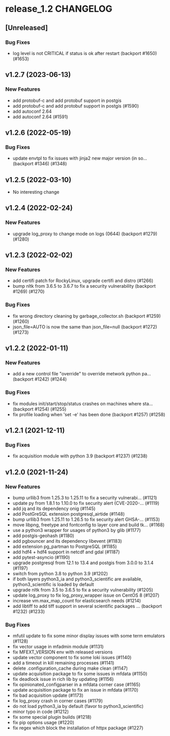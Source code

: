 # release_1.2 CHANGELOG

## [Unreleased]

### Bug Fixes

- log level is not CRITICAL if status is ok after restart (backport #1650) (#1653)

## v1.2.7 (2023-06-13)

### New Features

- add protobuf-c and add protobuf support in postgis
- add protobuf-c and add protobuf support in postgis (#1590)
- add autoconf 2.64
- add autoconf 2.64 (#1591)

## v1.2.6 (2022-05-19)

### Bug Fixes

- update envtpl to fix issues with jinja2 new major version (in so… (backport #1346) (#1348)

## v1.2.5 (2022-03-10)

- No interesting change

## v1.2.4 (2022-02-24)

### New Features

- upgrade log_proxy to change mode on logs (0644) (backport #1279) (#1280)

## v1.2.3 (2022-02-02)

### New Features

- add certifi patch for RockyLinux, upgrade certifi and distro (#1266)
- bump nltk from 3.6.5 to 3.6.7 to fix a security vulnerability (backport #1269) (#1270)

### Bug Fixes

- fix wrong directory cleaning by garbage_collector.sh (backport #1259) (#1260)
- json_file=AUTO is now the same than json_file=null (backport #1272) (#1273)

## v1.2.2 (2022-01-11)

### New Features

- add a new control file "override" to override metwork python pa… (backport #1242) (#1244)

### Bug Fixes

- fix modules init/start/stop/status crashes on machines where sta… (backport #1254) (#1255)
- fix profile loading when 'set -e' has been done (backport #1257) (#1258)

## v1.2.1 (2021-12-11)

### Bug Fixes

- fix acquisition module with python 3.9 (backport #1237) (#1238)

## v1.2.0 (2021-11-24)

### New Features

- bump urllib3 from 1.25.3 to 1.25.11 to fix a security vulnerabi… (#1121)
- update py from 1.8.1 to 1.10.0 to fix security alert (CVE-2020-… (#1119)
- add jq and its dependency onig (#1145)
- add PostGreSQL extension postgresql_airtide (#1148)
- bump urllib3 from 1.25.11 to 1.26.5 to fix security alert GHSA-… (#1153)
- move libpng, freetype and fontconfig to layer core and build tk… (#1168)
- use a python3 wrapper for usages of python3 by glib  (#1177)
- add postgis-geohash (#1180)
- add pgbouncer and its dependency libevent (#1183)
- add extension pg_partman to PostgreSQL (#1185)
- add hdf4 + hdf4 support in netcdf and gdal (#1187)
- add pytest-asyncio (#1190)
- upgrade postgresql from 12.1 to 13.4 and postgis from 3.0.0 to 3.1.4 (#1197)
- switch from python 3.8 to python 3.9 (#1202)
- if both layers python3_ia and python3_scientific are available, python3_scientific is loaded by default
- upgrade nltk from 3.5 to 3.6.5 to fix a security vulnerability (#1205)
- update log_proxy to fix log_proxy_wrapper issue on CentOS 8 (#1207)
- increase vm.max_map_count for elasticsearch needs (#1214)
- add libtiff to add tiff support in several scientific packages … (backport #1232) (#1233)

### Bug Fixes

- mfutil update to fix some minor display issues with some term emulators (#1128)
- fix vector usage in mfadmin module (#1131)
- fix MFEXT_VERSION env with released versions
- update vector component to fix some loki issues (#1140)
- add a timeout in kill remaining processes (#1141)
- delete .configuration_cache during make clean (#1147)
- update acquisition package to fix some issues in mfdata (#1150)
- fix deadlock issue in rich lib by updating (#1156)
- fix opinionated_configparser in a mfdata corner case (#1165)
- update acquisition package to fix an issue in mfdata (#1170)
- fix bad acquisition update (#1173)
- fix log_proxy crash in corner cases  (#1179)
- do not load python3_ia by default (favor to python3_scientific)
- minor typo in code (#1212)
- fix some special plugin builds (#1218)
- fix pip options usage (#1220)
- fix regex which block the installation of httpx package (#1227)


